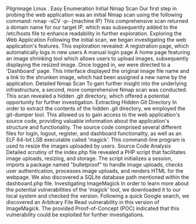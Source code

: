 Pilgrimage
Linux . Easy
Enumeration
Initial Nmap Scan
Our first step in probing the web application was an initial Nmap scan using the following command:
nmap -sCV -p- {machine IP}
This comprehensive scan returned a domain name for our target IP, which was subsequently added to the /etc/hosts file to enhance readability in further exploration.
Exploring the Web Application
Following the initial scan, we began investigating the web application's features. This exploration revealed:
A registration page, which automatically logs in new users
A manual login page
A home page featuring an image shrinking tool which allows users to upload images, subsequently displaying the resized image.
Once logged in, we were directed to a 'Dashboard' page. This interface displayed the original image file name and a link to the shrunken image, which had been assigned a new name by the application.
Detailed Nmap Scan
To gain further insight into the underlying infrastructure, a second, more comprehensive Nmap scan was conducted. This scan revealed a hidden .git directory, which offered a potential opportunity for further investigation.
Extracting Hidden Git Directory
In order to extract the contents of the hidden .git directory, we employed the git-dumper tool. This allowed us to gain access to the web application's source code, providing valuable information about the application's structure and functionality.
The source code comprised several different files for login, logout, register, and dashboard functionality, as well as an ELF 64-bit LSB executable called 'magick'. This command-line program is used to resize the images uploaded by users.
Source Code Analysis
Detailed scrutiny of the index.php file revealed a PHP script that facilitates image uploads, resizing, and storage. The script initializes a session, imports a package named "bulletproof" to handle image uploads, checks user authentication, processes image uploads, and renders HTML for the webpage.
We also discovered a SQLite database path mentioned within the dashboard.php file.
Investigating ImageMagick
In order to learn more about the potential vulnerabilities of the 'magick' tool, we downloaded it to our local system and checked the version.
Following a quick Google search, we discovered an Arbitrary File Read vulnerability in this version of ImageMagick. The provided Proof-of-Concept (POC) indicated that this vulnerability could be exploited for further investigations.
